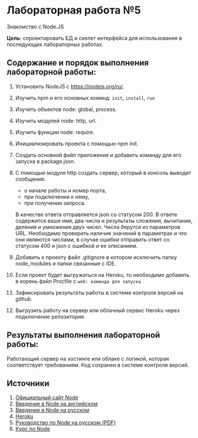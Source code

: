 # Лабораторная работа №5

Знакомство с Node.JS

**Цель**: спроектировать БД и скелет интерфейса для использования в последующих лабораторных работах.

## Содержание и порядок выполнения лабораторной работы:

1. Установить NodeJS с https://nodejs.org/ru/.

1. Изучить npm и его основных команд: ```init```, ```install```, ```run```

1. Изучить объектов node: global, process.

1. Изучить модулей node: http, url.

1. Изучить функции node: require.

1. Инициализировать проекта с помощью npm init.

1. Создать основной файл приложения и добавить команду для его запуска в package.json.

1. С помощью модуля http создать сервер, который в консоль выводит сообщения:
    * о начале работы и номер порта,
    * при подключении к нему,
    * при получении запроса.
    
    В качестве ответа отправляется json со статусом 200. В ответе содержится ваше имя, два числа и результаты сложения, вычитания, деления и умножения двух чисел. Числа берутся из параметров URL. Необходимо проверить наличие значений в параметрах и что они являются числами, в случае ошибки отправить ответ со статусом 400 и json с ошибкой и ее описанием.

1. Добавить к проекту файл .gitignore в котором исключить папку node_modules и папки связанные с IDE.

1. Если проект будет выгружаться на Heroku, то необходимо добавить в корень файл Procfile c ```web: команда для запуска```

1. Зафиксировать результаты работы в системе контроля версий на github.

1. Выгрузить работу на сервер или облачный сервис Heroku через подключение репозитория.

## Результаты выполнения лабораторной работы:

Работающий сервер на хостинге или облаке с логикой, которая соответствует требованиям. Код сохранен в системе контроля версий.

## Источники

1. [Официальный сайт Node](https://nodejs.org/en/)
1. [Введение в Node на английском](https://nodejs.dev/learn)
1. [Введение в Node на русском](https://nodejsdev.ru/guide/)
1. [Heroku](https://heroku.com/)
1. [Руководство по Node на русском (PDF)](https://ruvds.com/img/other/ee86eb4f-db9f-48d3-8094-c76e14414678.pdf)
1. [Курс по Node](https://habr.com/ru/post/485294/)